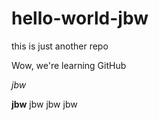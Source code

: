 # hello-world-jbw
this is just another repo

Wow, we're learning GitHub

*jbw*

**jbw**
jbw 
jbw
jbw
